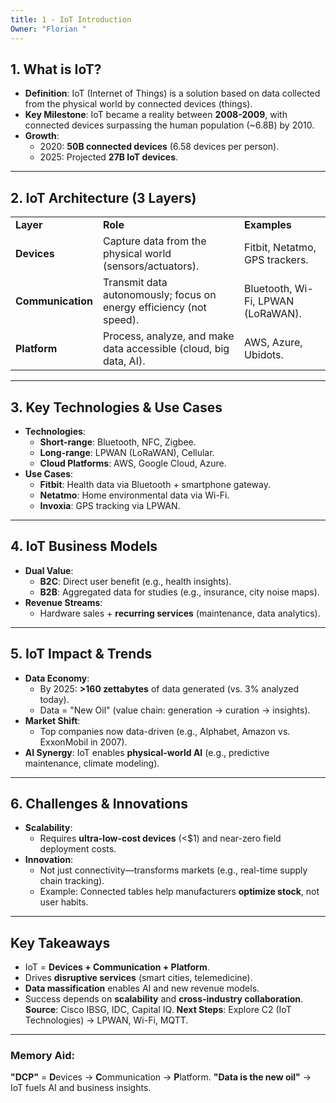```yaml
---
title: 1 - IoT Introduction
Owner: "Florian "
---
```

## **1. What is IoT?**
- **Definition**: IoT (Internet of Things) is a solution based on data collected from the physical world by connected devices (things).
- **Key Milestone**: IoT became a reality between **2008-2009**, with connected devices surpassing the human population (~6.8B) by 2010.
- **Growth**:
    - 2020: **50B connected devices** (6.58 devices per person).
    - 2025: Projected **27B IoT devices**.
---
## **2. IoT Architecture (3 Layers)**
|   |   |   |
|---|---|---|
|**Layer**|**Role**|**Examples**|
|**Devices**|Capture data from the physical world (sensors/actuators).|Fitbit, Netatmo, GPS trackers.|
|**Communication**|Transmit data autonomously; focus on energy efficiency (not speed).|Bluetooth, Wi-Fi, LPWAN (LoRaWAN).|
|**Platform**|Process, analyze, and make data accessible (cloud, big data, AI).|AWS, Azure, Ubidots.|
---
## **3. Key Technologies & Use Cases**
- **Technologies**:
    - **Short-range**: Bluetooth, NFC, Zigbee.
    - **Long-range**: LPWAN (LoRaWAN), Cellular.
    - **Cloud Platforms**: AWS, Google Cloud, Azure.
- **Use Cases**:
    - **Fitbit**: Health data via Bluetooth + smartphone gateway.
    - **Netatmo**: Home environmental data via Wi-Fi.
    - **Invoxia**: GPS tracking via LPWAN.
---
## **4. IoT Business Models**
- **Dual Value**:
    - **B2C**: Direct user benefit (e.g., health insights).
    - **B2B**: Aggregated data for studies (e.g., insurance, city noise maps).
- **Revenue Streams**:
    - Hardware sales + **recurring services** (maintenance, data analytics).
---
## **5. IoT Impact & Trends**
- **Data Economy**:
    - By 2025: **>160 zettabytes** of data generated (vs. 3% analyzed today).
    - Data = "New Oil" (value chain: generation → curation → insights).
- **Market Shift**:
    - Top companies now data-driven (e.g., Alphabet, Amazon vs. ExxonMobil in 2007).
- **AI Synergy**: IoT enables **physical-world AI** (e.g., predictive maintenance, climate modeling).
---
## **6. Challenges & Innovations**
- **Scalability**:
    - Requires **ultra-low-cost devices** (<$1) and near-zero field deployment costs.
- **Innovation**:
    - Not just connectivity—transforms markets (e.g., real-time supply chain tracking).
    - Example: Connected tables help manufacturers **optimize stock**, not user habits.
---
## **Key Takeaways**
- IoT = **Devices + Communication + Platform**.
- Drives **disruptive services** (smart cities, telemedicine).
- **Data massification** enables AI and new revenue models.
- Success depends on **scalability** and **cross-industry collaboration**.
**Source**: Cisco IBSG, IDC, Capital IQ.
**Next Steps**: Explore C2 (IoT Technologies) → LPWAN, Wi-Fi, MQTT.
---
### **Memory Aid:**
**"DCP"** = **D**evices → **C**ommunication → **P**latform.
**"Data is the new oil"** → IoT fuels AI and business insights.